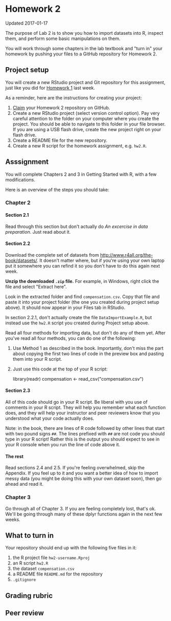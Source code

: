 Homework 2
================
Updated 2017-01-17

The purpose of Lab 2 is to show you how to import datasets into R, inspect them, and perform some basic manipulations on them.

You will work through some chapters in the lab textbook and "turn in" your homework by pushing your files to a GitHub repository for Homework 2.

Project setup
-------------

You will create a new RStudio project and Git repository for this assignment, just like you did for [Homework 1](hw1.md) last week.

As a reminder, here are the instructions for creating your project:

1.  [Claim](claim_repo.md) your Homework 2 repository on GitHub.
2.  Create a new RStudio project (select version control option). Pay very careful attention to the folder on your computer where you create the project. You should be able to navigate to this folder in your file browser. If you are using a USB flash drive, create the new project right on your flash drive.
3.  Create a README file for the new repository.
4.  Create a new R script for the homework assignment, e.g. `hw2.R`.

Asssignment
-----------

You will complete Chapters 2 and 3 in Getting Started with R, with a few modifications.

Here is an overview of the steps you should take:

### Chapter 2

#### Section 2.1

Read through this section but don't actually do *An excercise in data preparation*. Just read about it.

#### Section 2.2

Download the complete set of datasets from <http://www.r4all.org/the-book/datasets/>. It doesn't matter where, but if you're using your own laptop put it somewhere you can refind it so you don't have to do this again next week.

**Unzip the downloaded `.zip` file.** For example, in Windows, right click the file and select "Extract here".

Look in the extracted folder and find `compensation.csv`. Copy that file and paste it into your project folder (the one you created during project setup above). It should now appear in your Files tab in RStudio.

In section 2.2.1, don't actually create the file `DataImportExample.R`, but instead use the `hw2.R` script you created during Project setup above.

Read all four methods for importing data, but don't do any of them yet. After you've read all four methods, you can do one of the following:

1.  Use Method 1 as described in the book. Importantly, don't miss the part about copying the first two lines of code in the preview box and pasting them into your R script.
2.  Just use this code at the top of your R script:

    library(readr) compensation &lt;- read\_csv("compensation.csv")

#### Section 2.3

All of this code should go in your R script. Be liberal with you use of comments in your R script. They will help you remember what each function does, and they will help your instructor and peer reviewers know that you understood what your code actually does.

Note: in the book, there are lines of R code followed by other lines that start with two pound signs `##`. The lines prefixed with `##` are not code you should type in your R script! Rather this is the output you should expect to see in your R console when you run the line of code above it.

#### The rest

Read sections 2.4 and 2.5. If you're feeling overwhelmed, skip the Appendix. If you feel up to it and you want a better idea of how to import messy data (you might be doing this with your own dataset soon), then go ahead and read it.

### Chapter 3

Go through all of Chapter 3. If you are feeling completely lost, that's ok. We'll be going through many of these dplyr functions again in the next few weeks.

What to turn in
---------------

Your repository should end up with the following five files in it:

1.  the R project file `hw2-username.Rproj`
2.  an R script `hw2.R`
3.  the dataset `compensation.csv`
4.  a README file `README.md` for the repository
5.  `.gitignore`

Grading rubric
--------------

Peer review
-----------
